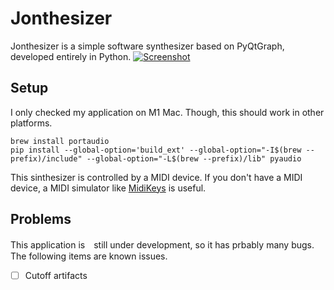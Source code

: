 # Jonthesizer
Jonthesizer is a simple software synthesizer based on PyQtGraph, developed entirely in Python.
[![Screenshot](https://user-images.githubusercontent.com/166852/154841472-3273be4d-9caf-4772-9464-3714144440e7.png)](https://www.youtube.com/watch?v=yK6398tRkCo "Jonthesizer")

## Setup
I only checked my application on M1 Mac. Though, this should work in other platforms.
```
brew install portaudio
pip install --global-option='build_ext' --global-option="-I$(brew --prefix)/include" --global-option="-L$(brew --prefix)/lib" pyaudio
```

This sinthesizer is controlled by a MIDI device. If you don't have a MIDI device, a MIDI simulator like [MidiKeys](https://flit.github.io/projects/midikeys/) is useful.

## Problems
This application is　still under development, so it has prbably many bugs. The following items are known issues.
- [ ] Cutoff artifacts
